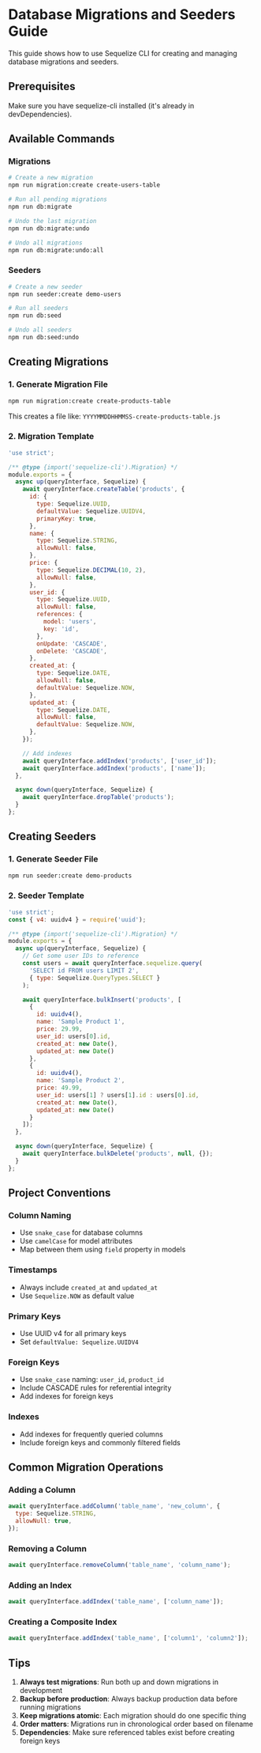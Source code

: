 # Database Migrations and Seeders Guide

This guide shows how to use Sequelize CLI for creating and managing database migrations and seeders.

## Prerequisites

Make sure you have sequelize-cli installed (it's already in devDependencies).

## Available Commands

### Migrations

```bash
# Create a new migration
npm run migration:create create-users-table

# Run all pending migrations
npm run db:migrate

# Undo the last migration
npm run db:migrate:undo

# Undo all migrations
npm run db:migrate:undo:all
```

### Seeders

```bash
# Create a new seeder
npm run seeder:create demo-users

# Run all seeders
npm run db:seed

# Undo all seeders
npm run db:seed:undo
```

## Creating Migrations

### 1. Generate Migration File

```bash
npm run migration:create create-products-table
```

This creates a file like: `YYYYMMDDHHMMSS-create-products-table.js`

### 2. Migration Template

```javascript
'use strict';

/** @type {import('sequelize-cli').Migration} */
module.exports = {
  async up(queryInterface, Sequelize) {
    await queryInterface.createTable('products', {
      id: {
        type: Sequelize.UUID,
        defaultValue: Sequelize.UUIDV4,
        primaryKey: true,
      },
      name: {
        type: Sequelize.STRING,
        allowNull: false,
      },
      price: {
        type: Sequelize.DECIMAL(10, 2),
        allowNull: false,
      },
      user_id: {
        type: Sequelize.UUID,
        allowNull: false,
        references: {
          model: 'users',
          key: 'id',
        },
        onUpdate: 'CASCADE',
        onDelete: 'CASCADE',
      },
      created_at: {
        type: Sequelize.DATE,
        allowNull: false,
        defaultValue: Sequelize.NOW,
      },
      updated_at: {
        type: Sequelize.DATE,
        allowNull: false,
        defaultValue: Sequelize.NOW,
      },
    });

    // Add indexes
    await queryInterface.addIndex('products', ['user_id']);
    await queryInterface.addIndex('products', ['name']);
  },

  async down(queryInterface, Sequelize) {
    await queryInterface.dropTable('products');
  }
};
```

## Creating Seeders

### 1. Generate Seeder File

```bash
npm run seeder:create demo-products
```

### 2. Seeder Template

```javascript
'use strict';
const { v4: uuidv4 } = require('uuid');

/** @type {import('sequelize-cli').Migration} */
module.exports = {
  async up(queryInterface, Sequelize) {
    // Get some user IDs to reference
    const users = await queryInterface.sequelize.query(
      'SELECT id FROM users LIMIT 2',
      { type: Sequelize.QueryTypes.SELECT }
    );

    await queryInterface.bulkInsert('products', [
      {
        id: uuidv4(),
        name: 'Sample Product 1',
        price: 29.99,
        user_id: users[0].id,
        created_at: new Date(),
        updated_at: new Date()
      },
      {
        id: uuidv4(),
        name: 'Sample Product 2',
        price: 49.99,
        user_id: users[1] ? users[1].id : users[0].id,
        created_at: new Date(),
        updated_at: new Date()
      }
    ]);
  },

  async down(queryInterface, Sequelize) {
    await queryInterface.bulkDelete('products', null, {});
  }
};
```

## Project Conventions

### Column Naming
- Use `snake_case` for database columns
- Use `camelCase` for model attributes
- Map between them using `field` property in models

### Timestamps
- Always include `created_at` and `updated_at`
- Use `Sequelize.NOW` as default value

### Primary Keys
- Use UUID v4 for all primary keys
- Set `defaultValue: Sequelize.UUIDV4`

### Foreign Keys
- Use `snake_case` naming: `user_id`, `product_id`
- Include CASCADE rules for referential integrity
- Add indexes for foreign keys

### Indexes
- Add indexes for frequently queried columns
- Include foreign keys and commonly filtered fields

## Common Migration Operations

### Adding a Column
```javascript
await queryInterface.addColumn('table_name', 'new_column', {
  type: Sequelize.STRING,
  allowNull: true,
});
```

### Removing a Column
```javascript
await queryInterface.removeColumn('table_name', 'column_name');
```

### Adding an Index
```javascript
await queryInterface.addIndex('table_name', ['column_name']);
```

### Creating a Composite Index
```javascript
await queryInterface.addIndex('table_name', ['column1', 'column2']);
```

## Tips

1. **Always test migrations**: Run both up and down migrations in development
2. **Backup before production**: Always backup production data before running migrations
3. **Keep migrations atomic**: Each migration should do one specific thing
4. **Order matters**: Migrations run in chronological order based on filename
5. **Dependencies**: Make sure referenced tables exist before creating foreign keys
